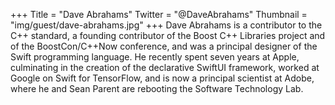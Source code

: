 +++
Title = "Dave Abrahams"
Twitter = "@DaveAbrahams"
Thumbnail = "img/guest/dave-abrahams.jpg"
+++
Dave Abrahams is a contributor to the C++ standard, a founding contributor of the Boost C++ Libraries project and of the BoostCon/C++Now conference, and was a principal designer of the Swift programming language. He recently spent seven years at Apple, culminating in the creation of the declarative SwiftUI framework, worked at Google on Swift for TensorFlow, and is now a principal scientist at Adobe, where he and Sean Parent are rebooting the Software Technology Lab.